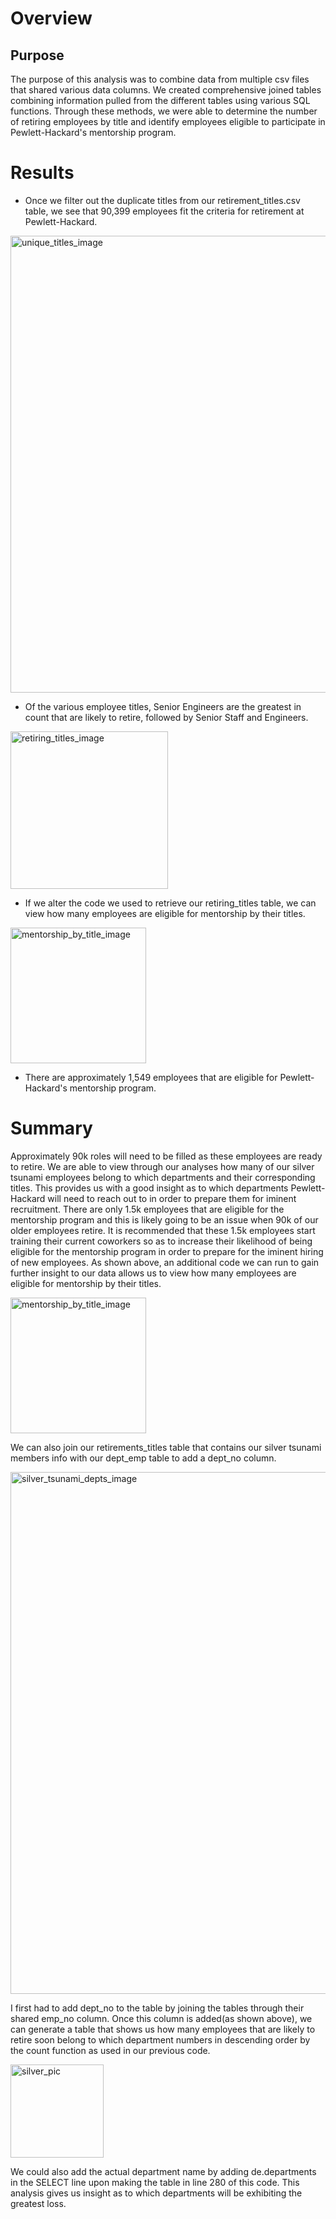 # Overview
## Purpose
The purpose of this analysis was to combine data from multiple csv files that shared various data columns. We created comprehensive joined tables combining information pulled from the different tables using various SQL functions. Through these methods, we were able to determine the number of retiring employees by title and identify employees eligible to participate in Pewlett-Hackard's mentorship program. 

# Results
- Once we filter out the duplicate titles from our retirement_titles.csv table, we see that 90,399 employees fit the criteria for retirement at Pewlett-Hackard. 
<img width="731" alt="unique_titles_image" src="https://user-images.githubusercontent.com/82029390/120903290-5bb1f680-c613-11eb-92f1-2ce63cf6b89a.png">


-  Of the various employee titles, Senior Engineers are the greatest in count that are likely to retire, followed by Senior Staff and Engineers. 
<img width="252" alt="retiring_titles_image" src="https://user-images.githubusercontent.com/82029390/120903603-0a0a6b80-c615-11eb-82c6-a4f4b79c02f5.png">

- If we alter the code we used to retrieve our retiring_titles table, we can view how many employees are eligible for mentorship by their titles. 
<img width="217" alt="mentorship_by_title_image" src="https://user-images.githubusercontent.com/82029390/120903729-d8de6b00-c615-11eb-99ad-893791cb1f44.png">

- There are approximately 1,549 employees that are eligible for Pewlett-Hackard's mentorship program.

# Summary
Approximately 90k roles will need to be filled as these employees are ready to retire. We are able to view through our analyses how many of our silver tsunami employees belong to which departments and their corresponding titles. This provides us with a good insight as to which departments Pewlett-Hackard will need to reach out to in order to prepare them for iminent recruitment. There are only 1.5k employees that are eligible for the mentorship program and this is likely going to be an issue when 90k of our older employees retire. It is recommended that these 1.5k employees start training their current coworkers so as to increase their likelihood of being eligible for the mentorship program in order to prepare for the iminent hiring of new employees. 
As shown above, an additional code we can run to gain further insight to our data allows us to view how many employees are eligible for mentorship by their titles.

<img width="217" alt="mentorship_by_title_image" src="https://user-images.githubusercontent.com/82029390/120903729-d8de6b00-c615-11eb-99ad-893791cb1f44.png">

We can also join our retirements_titles table that contains our silver tsunami members info with our dept_emp table to add a dept_no column.

<img width="835" alt="silver_tsunami_depts_image" src="https://user-images.githubusercontent.com/82029390/120905184-5c03bf00-c61e-11eb-9bd5-bbf183d406ae.png">

I first had to add dept_no to the table by joining the tables through their shared emp_no column. Once this column is added(as shown above), we can generate a table that shows us how many employees that are likely to retire soon belong to which department numbers in descending order by the count function as used in our previous code. 

<img width="149" alt="silver_pic" src="https://user-images.githubusercontent.com/82029390/120905268-0976d280-c61f-11eb-9007-2598a5d78e17.png">


We could also add the actual department name by adding de.departments in the SELECT line upon making the table in line 280 of this code. This analysis gives us insight as to which departments will be exhibiting the greatest loss.

